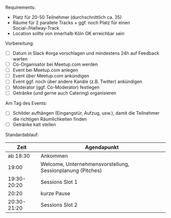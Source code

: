 Requirements:
* Platz für 20-50 Teilnehmer (durchschnittlich ca. 35)
* Räume für 2 parallele Tracks + ggf. noch Platz für einen Social-/Hallway-Track
* Location sollte von innerhalb Köln OK erreichbar sein

Vorbereitung:
* [ ] Datum in Slack #orga vorschlagen und mindestens 24h auf Feedback warten
* [ ] Co-Organisator bei Meetup.com werden
* [ ] Event bei Meetup.com anlegen
* [ ] Event über Meetup.com ankündigen
* [ ] Event ggf. noch über andere Kanäle (z.B. Twitter) ankündigen
* [ ] Moderator (ggf. Co-Moderator) festlegen
* [ ] Getränke (und gerne auch Catering) organisieren

Am Tag des Events:
* [ ] Schilder aufhängen (Eingangstür, Aufzug, usw.), damit die Teilnehmer die richtigen Räumlichkeiten finden
* [ ] Getränke kalt stellen

Standardablauf:

| Zeit     | Agendapunkt |
| -------- | ----------- |
| ab 18:30 | Ankommen
| 19:00    | Welcome, Unternehmensvorstellung, Sessionplanung (Pitches)
| 19:30-20:20 | Sessions Slot 1
| 20:20 | kurze Pause
| 20:30-21:20 | Sessions Slot 2

